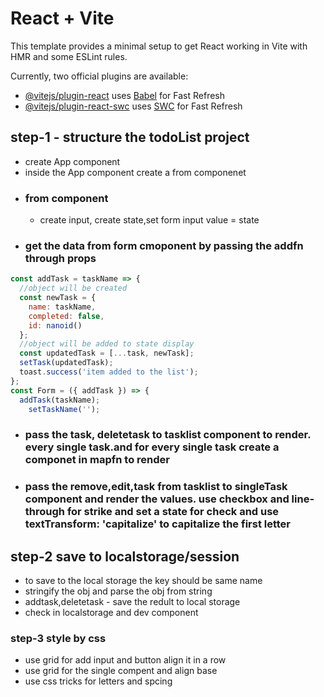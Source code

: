 # React + Vite

This template provides a minimal setup to get React working in Vite with HMR and some ESLint rules.

Currently, two official plugins are available:

- [@vitejs/plugin-react](https://github.com/vitejs/vite-plugin-react/blob/main/packages/plugin-react/README.md) uses [Babel](https://babeljs.io/) for Fast Refresh
- [@vitejs/plugin-react-swc](https://github.com/vitejs/vite-plugin-react-swc) uses [SWC](https://swc.rs/) for Fast Refresh

## step-1 - structure the todoList project

- create App component
- inside the App component create a from componenet
- ### from component
  - create input, create state,set form input value = state
- ### get the data from form cmoponent by passing the addfn through props

```js
const addTask = taskName => {
  //object will be created
  const newTask = {
    name: taskName,
    completed: false,
    id: nanoid()
  };
  //object will be added to state display
  const updatedTask = [...task, newTask];
  setTask(updatedTask);
  toast.success('item added to the list');
};
const Form = ({ addTask }) => {
  addTask(taskName);
    setTaskName('');
```

- ### pass the task, deletetask to tasklist component to render. every single task.and for every single task create a componet in mapfn to render

- ### pass the remove,edit,task from tasklist to singleTask component and render the values. use checkbox and line-through for strike and set a state for check and use textTransform: 'capitalize' to capitalize the first letter

## step-2 save to localstorage/session

- to save to the local storage the key should be same name
- stringify the obj and parse the obj from string
- addtask,deletetask - save the redult to local storage
- check in localstorage and dev component

### step-3 style by css

- use grid for add input and button align it in a row
- use grid for the single compent and align base
- use css tricks for letters and spcing
